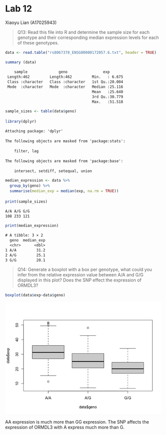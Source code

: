 # Lab 12
Xiaoyu Lian (A17025943)

> Q13: Read this file into R and determine the sample size for each
> genotype and their corresponding median expression levels for each of
> these genotypes.

``` r
data <- read.table("rs8067378_ENSG00000172057.6.txt", header = TRUE)
```

``` r
summary (data)
```

        sample              geno                exp        
     Length:462         Length:462         Min.   : 6.675  
     Class :character   Class :character   1st Qu.:20.004  
     Mode  :character   Mode  :character   Median :25.116  
                                           Mean   :25.640  
                                           3rd Qu.:30.779  
                                           Max.   :51.518  

``` r
sample_sizes <- table(data$geno)

library(dplyr)
```


    Attaching package: 'dplyr'

    The following objects are masked from 'package:stats':

        filter, lag

    The following objects are masked from 'package:base':

        intersect, setdiff, setequal, union

``` r
median_expression <- data %>%
  group_by(geno) %>%
  summarise(median_exp = median(exp, na.rm = TRUE))

print(sample_sizes)
```


    A/A A/G G/G 
    108 233 121 

``` r
print(median_expression)
```

    # A tibble: 3 × 2
      geno  median_exp
      <chr>      <dbl>
    1 A/A         31.2
    2 A/G         25.1
    3 G/G         20.1

> Q14: Generate a boxplot with a box per genotype, what could you infer
> from the relative expression value between A/A and G/G displayed in
> this plot? Does the SNP effect the expression of ORMDL3?

``` r
boxplot(data$exp~data$geno)
```

![](HW-12_files/figure-commonmark/unnamed-chunk-4-1.png)

AA expression is much more than GG expression. The SNP affects the
expression of ORMDL3 with A express much more than G.

